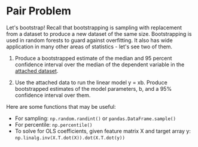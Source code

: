 # Pair Problem

Let's bootstrap!  Recall that bootstrapping is sampling with replacement from a dataset to produce a new dataset of the same size.  Bootstrapping is used in random forests to guard against overfitting.  It also has wide application in many other areas of statistics - let's see two of them.

1) Produce a bootstrapped estimate of the median and 95 percent confidence interval over the median of the dependent variable in the [attached dataset](pair_boot.csv).

2) Use the attached data to run the linear model y = xb.  Produce bootstrapped estimates of the model parameters, b, and a 95% confidence interval over them.


Here are some functions that may be useful:
- For sampling: ```np.random.randint()``` or ```pandas.DataFrame.sample()```
- For percentile: ```np.percentile()```
- To solve for OLS coefficients, given feature matrix X and target array y: ```np.linalg.inv(X.T.dot(X)).dot(X.T.dot(y))```
